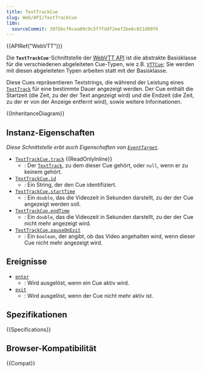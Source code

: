 ```yaml
---
title: TextTrackCue
slug: Web/API/TextTrackCue
l10n:
  sourceCommit: 3975bcf6caa09c9c5f7fddf2eef2be6c021d00f6
---
```


{{APIRef("WebVTT")}}

Die **`TextTrackCue`**-Schnittstelle der [WebVTT API](/de/docs/Web/API/WebVTT_API) ist die abstrakte Basisklasse für die verschiedenen abgeleiteten Cue-Typen, wie z.B. [`VTTCue`](/de/docs/Web/API/VTTCue); Sie werden mit diesen abgeleiteten Typen arbeiten statt mit der Basisklasse.

Diese Cues repräsentieren Textstrings, die während der Leistung eines [`TextTrack`](/de/docs/Web/API/TextTrack) für eine bestimmte Dauer angezeigt werden. Der Cue enthält die Startzeit (die Zeit, zu der der Text angezeigt wird) und die Endzeit (die Zeit, zu der er von der Anzeige entfernt wird), sowie weitere Informationen.

{{InheritanceDiagram}}

## Instanz-Eigenschaften

_Diese Schnittstelle erbt auch Eigenschaften von [`EventTarget`](/de/docs/Web/API/EventTarget)._

- [`TextTrackCue.track`](/de/docs/Web/API/TextTrackCue/track) {{ReadOnlyInline}}
  - : Der [`TextTrack`](/de/docs/Web/API/TextTrack), zu dem dieser Cue gehört, oder `null`, wenn er zu keinem gehört.
- [`TextTrackCue.id`](/de/docs/Web/API/TextTrackCue/id)
  - : Ein String, der den Cue identifiziert.
- [`TextTrackCue.startTime`](/de/docs/Web/API/TextTrackCue/startTime)
  - : Ein `double`, das die Videozeit in Sekunden darstellt, zu der der Cue angezeigt werden soll.
- [`TextTrackCue.endTime`](/de/docs/Web/API/TextTrackCue/endTime)
  - : Ein `double`, das die Videozeit in Sekunden darstellt, zu der der Cue nicht mehr angezeigt wird.
- [`TextTrackCue.pauseOnExit`](/de/docs/Web/API/TextTrackCue/pauseOnExit)
  - : Ein `boolean`, der angibt, ob das Video angehalten wird, wenn dieser Cue nicht mehr angezeigt wird.

## Ereignisse

- [`enter`](/de/docs/Web/API/TextTrackCue/enter_event)
  - : Wird ausgelöst, wenn ein Cue aktiv wird.
- [`exit`](/de/docs/Web/API/TextTrackCue/exit_event)
  - : Wird ausgelöst, wenn der Cue nicht mehr aktiv ist.

## Spezifikationen

{{Specifications}}

## Browser-Kompatibilität

{{Compat}}

